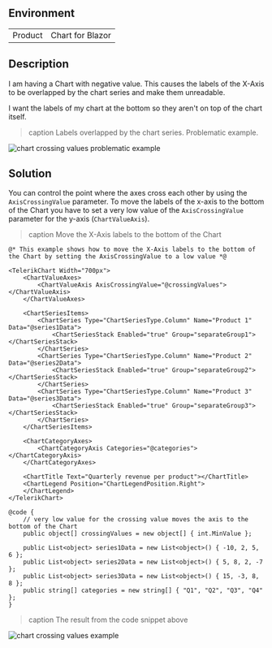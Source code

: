 
## Environment
<table>
<tbody>
<tr>
<td>Product</td>
<td>Chart for Blazor</td>
</tr>
</tbody>
</table>

## Description

I am having a Chart with negative value. This causes the labels of the X-Axis to be overlapped by the chart series and make them unreadable.

I want the labels of my chart at the bottom so they aren't on top of the chart itself.

>caption Labels overlapped by the chart series. Problematic example.

![chart crossing values problematic example](images/chart-crossing-values-problematic-example.png)

## Solution

You can control the point where the axes cross each other by using the `AxisCrossingValue` parameter. To move the labels of the x-axis to the bottom of the Chart you have to set a very low value of the `AxisCrossingValue` parameter for the y-axis (`ChartValueAxis`).

>caption Move the X-Axis labels to the bottom of the Chart

````RAZOR
@* This example shows how to move the X-Axis labels to the bottom of the Chart by setting the AxisCrossingValue to a low value *@

<TelerikChart Width="700px">
    <ChartValueAxes>
        <ChartValueAxis AxisCrossingValue="@crossingValues"></ChartValueAxis>
    </ChartValueAxes>

    <ChartSeriesItems>
        <ChartSeries Type="ChartSeriesType.Column" Name="Product 1" Data="@series1Data">
            <ChartSeriesStack Enabled="true" Group="separateGroup1"></ChartSeriesStack>
        </ChartSeries>
        <ChartSeries Type="ChartSeriesType.Column" Name="Product 2" Data="@series2Data">
            <ChartSeriesStack Enabled="true" Group="separateGroup2"></ChartSeriesStack>
        </ChartSeries>
        <ChartSeries Type="ChartSeriesType.Column" Name="Product 3" Data="@series3Data">
            <ChartSeriesStack Enabled="true" Group="separateGroup3"></ChartSeriesStack>
        </ChartSeries>
    </ChartSeriesItems>

    <ChartCategoryAxes>
        <ChartCategoryAxis Categories="@categories"></ChartCategoryAxis>
    </ChartCategoryAxes>

    <ChartTitle Text="Quarterly revenue per product"></ChartTitle>
    <ChartLegend Position="ChartLegendPosition.Right">
    </ChartLegend>
</TelerikChart>

@code {
    // very low value for the crossing value moves the axis to the bottom of the Chart
    public object[] crossingValues = new object[] { int.MinValue };

    public List<object> series1Data = new List<object>() { -10, 2, 5, 6 };
    public List<object> series2Data = new List<object>() { 5, 8, 2, -7 };
    public List<object> series3Data = new List<object>() { 15, -3, 8, 8 };
    public string[] categories = new string[] { "Q1", "Q2", "Q3", "Q4" };
}
````

>caption The result from the code snippet above

![chart crossing values example](images/chart-crossing-values-example.png)
